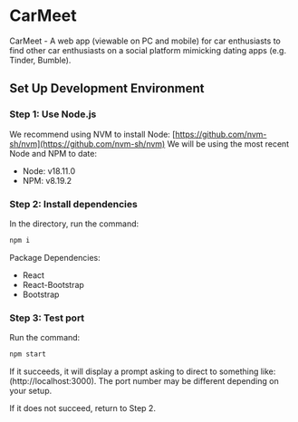 # CarMeet
CarMeet - A web app (viewable on PC and mobile) for car enthusiasts to find other car enthusiasts on a social platform mimicking dating apps (e.g. Tinder, Bumble).

## Set Up Development Environment
### Step 1: Use Node.js
We recommend using NVM to install Node: [https://github.com/nvm-sh/nvm](https://github.com/nvm-sh/nvm)
We will be using the most recent Node and NPM to date:
- Node: v18.11.0
- NPM: v8.19.2

### Step 2: Install dependencies
In the directory, run the command:
```sh
npm i
```
Package Dependencies:
- React
- React-Bootstrap
- Bootstrap

### Step 3: Test port
Run the command:
```sh
npm start
```
If it succeeds, it will display a prompt asking to direct to something like: (http://localhost:3000).
The port number may be different depending on your setup.

If it does not succeed, return to Step 2.